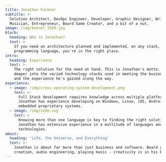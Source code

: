 ```yaml
---
title: Jonathan Falkner
subtitle: >-
  Solution Architect, DevOps Engineer, Developer, Graphic Designer, Writer,
  Musician, Entrepreneur, Board Game Creator, and a bit of a nut.
image: /img/banner_1920.jpg
blurb:
  heading: Who is Jonathan?
  text: >
    If you need an architecture planned and implemented, on any stack, in any
    programming language, you're in the right place.
intro:
  heading: Experience
  text: >-
    The right solution for the need at hand. This is Jonathan's motto. Dive
    deeper into the varied technology stacks used in meeting the business needs
    and the experience he's gained along the way.
experience:
  - image: /img/cross-operating-system-development.png
    text: >-
      Full Stack development requires knowledge across multiple platforms.
      Jonathan has experience developing on Windows, Linux, iOS, Android, and
      embedded proprietary systems.
  - image: /img/code.svg
    text: >
      Knowing more than one language is key to finding the right solution.
      Jonathan has extensive experience in a multitude of languages and
      technologies.
about:
  heading: 'Life, the Universe, and Everything'
  text: >-
    Jonathan is about far more than just business and software. Board game
    creation, audio engineering, playing music - creativity is in his blood.
---
```



